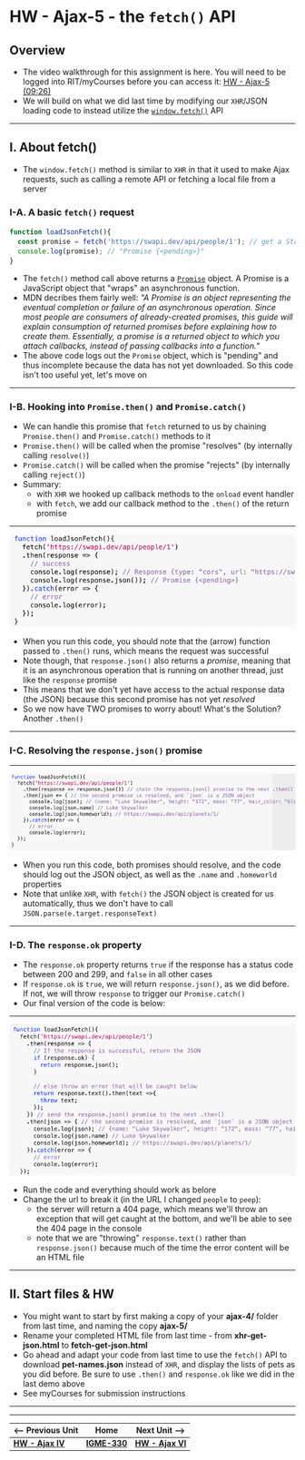 # HW - Ajax-5 - the `fetch()` API

## Overview

- The video walkthrough for this assignment is here. You will need to be logged into RIT/myCourses before you can access it: [HW - Ajax-5 (09:26)](https://rit.hosted.panopto.com/Panopto/Pages/Viewer.aspx?id=4c4ef9bb-e61f-4a82-8c39-ad9900d87348&start=0)
- We will build on what we did last time by modifying our `XHR`/JSON loading code to instead utilize the [`window.fetch()`](https://developer.mozilla.org/en-US/docs/Web/API/Fetch_API/Using_Fetch) API


<hr>

## I. About fetch()
- The `window.fetch()` method is similar to `XHR` in that it used to make Ajax requests, such as calling a remote API or fetching a local file from a server

### I-A. A basic `fetch()` request

```js
function loadJsonFetch(){
  const promise = fetch('https://swapi.dev/api/people/1'); // get a Star Wars character
  console.log(promise); // "Promise {<pending>}"
}
```

- The `fetch()` method call above returns a [`Promise`](https://developer.mozilla.org/en-US/docs/Web/JavaScript/Guide/Using_promises) object. A Promise is a JavaScript object that "wraps" an asynchronous function.
- MDN decribes them fairly well: *"A Promise is an object representing the eventual completion or failure of an asynchronous operation. Since most people are consumers of already-created promises, this guide will explain consumption of returned promises before explaining how to create them. Essentially, a promise is a returned object to which you attach callbacks, instead of passing callbacks into a function."*
- The above code logs out the `Promise` object, which is "pending" and thus incomplete because the data has not yet downloaded. So this code isn't too useful yet, let's move on

<hr>

### I-B. Hooking into `Promise.then()` and `Promise.catch()`

- We can handle this promise that `fetch` returned to us by chaining `Promise.then()` and `Promise.catch()` methods to it
- `Promise.then()` will be called when the promise "resolves" (by internally calling `resolve()`)
- `Promise.catch()` will be called when the promise "rejects" (by internally calling `reject()`)
- Summary:
  - with `XHR` we hooked up callback methods to the `onload` event handler
  - with `fetch`, we add our callback method to the `.then()` of the return promise

<hr>

![screenshot](_images/_ajax-images/HW-ajax-4.png)

</hr>

- When you run this code, you should note that the (arrow) function passed to `.then()` runs, which means the request was successful 
- Note though, that `response.json()` also returns a *promise*, meaning that it is an asynchronous operation that is running on another thread, just like the `response` promise
- This means that we don't yet have access to the actual response data (the JSON) because this second promise has not yet *resolved* 
- So we now have TWO promises to worry about! What's the Solution? Another `.then()`

<hr>

### I-C. Resolving the `response.json()` promise

<hr>

![screenshot](_images/_ajax-images/HW-ajax-5.png)

</hr>

- When you run this code, both promises should resolve, and the code should log out the JSON object, as well as the `.name` and `.homeworld` properties
- Note that unlike `XHR`, with `fetch()` the JSON object is created for us automatically, thus we don't have to call `JSON.parse(e.target.responseText)`

<hr>

### I-D. The `response.ok` property

- The `response.ok` property returns `true` if the response has a status code between 200 and 299, and `false` in all other cases
- If `response.ok` is `true`, we will return `response.json()`, as we did before. If not, we will throw `response` to trigger our `Promise.catch()`
- Our final version of the code is below:

<hr>

![screenshot](_images/_ajax-images/HW-ajax-6.png)

</hr>

- Run the code and everything should work as belore
- Change the url to break it (in the URL I changed `people` to `peep`):
  - the server will return a 404 page, which means we'll throw an exception that will get caught at the bottom, and we'll be able to see the 404 page in the console
  - note that we are "throwing" `response.text()` rather than `response.json()` because much of the time the error content will be an HTML file
  
<hr>

## II. Start files & HW
- You might want to start by first making a copy of your **ajax-4/** folder from last time, and naming the copy **ajax-5/**
- Rename your completed HTML file from last time - from **xhr-get-json.html** to **fetch-get-json.html** 
- Go ahead and adapt your code from last time to use the `fetch()` API to download **pet-names.json** instead of `XHR`, and display the lists of pets as you did before. Be sure to use `.then()` and `response.ok` like we did in the last demo above
- See myCourses for submission instructions

<hr><hr>

| <-- Previous Unit | Home | Next Unit -->
| --- | --- | --- 
|   [**HW - Ajax IV**](HW-ajax-4.md)  |  [**IGME-330**](../README.md) | [**HW - Ajax VI**](HW-ajax-6.md) 
